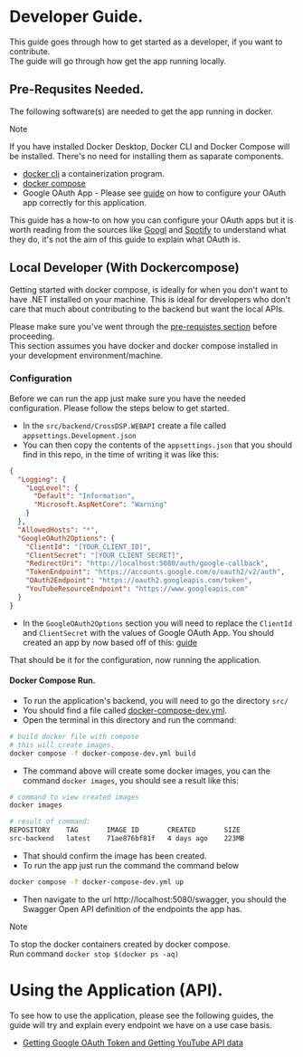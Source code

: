 # Developer Guide.

This guide goes through how to get started as a developer, if you want to contribute.  
The guide will go through how get the app running locally.

## Pre-Requsites Needed.
The following software(s) are needed to get the app running in docker.

> [!NOTE]
> If you have installed Docker Desktop, Docker CLI and Docker Compose will be installed.
> There's no need for installing them as saparate components. 

- [docker cli](https://docs.docker.com/engine/install/) a containerization program.
- [docker compose](https://docs.docker.com/compose/install/standalone/) 
- Google OAuth App - Please see [guide](./oauth-guides/GOOGLE_OAUTH_GUIDE.md) on how to configure your OAuth app correctly for this application.
<!-- - Spotify OAuth App - Please see [guide](https://developer.spotify.com/documentation/web-api/concepts/apps) on how to configure your OAuth app correctly for this application. -->

This guide has a how-to on how you can configure your OAuth apps but it is worth reading from the sources like [Googl](https://developers.google.com/identity/protocols/oauth2) and [Spotify](https://developer.spotify.com/documentation/web-api/concepts/authorization) to understand what they do, it's not the aim of this guide to explain what OAuth is.

## Local Developer (With Dockercompose)
Getting started with docker compose, is ideally for when you don't want to have .NET installed on your machine.
This is ideal for developers who don't care that much about contributing to the backend but want the local APIs.

Please make sure you've went through the [pre-requistes section](#pre-requsites-needed) before proceeding.  
This section assumes you have docker and docker compose installed in your development environment/machine.  


### Configuration
Before we can run the app just make sure you have the needed configuration. Please follow the steps below to get started.   

- In the `src/backend/CrossDSP.WEBAPI` create a file called `appsettings.Development.json`
- You can then copy the contents of the `appsettings.json` that you should find in this repo, in the time of writing it was like this:
```json
{
  "Logging": {
    "LogLevel": {
      "Default": "Information",
      "Microsoft.AspNetCore": "Warning"
    }
  },
  "AllowedHosts": "*",
  "GoogleOAuth2Options": {
    "ClientId": "[YOUR_CLIENT_ID]",
    "ClientSecret": "[YOUR_CLIENT_SECRET]",
    "RedirectUri": "http://localhost:5080/auth/google-callback",
    "TokenEndpoint": "https://accounts.google.com/o/oauth2/v2/auth",
    "OAuth2Endpoint": "https://oauth2.googleapis.com/token",
    "YouTubeResourceEndpoint": "https://www.googleapis.com"
  }
}
```
- In the `GoogleOAuth2Options` section you will need to replace the `ClientId` and `ClientSecret` with the values of Google OAuth App. You should created an app by now based off of this: [guide](./oauth-guides/GOOGLE_OAUTH_GUIDE.md)

That should be it for the configuration, now running the application.

#### Docker Compose Run.

- To run the application's backend, you will need to go the directory `src/` 
- You should find a file called [docker-compose-dev.yml](/src/docker-compose-dev.yml).
- Open the terminal in this directory and run the command:
```bash
# build docker file with compose
# this will create images.
docker compose -f docker-compose-dev.yml build
```
- The command above will create some docker images, you can the command `docker images`, you should see a result like this:
```bash
# command to view created images
docker images

# result of command:
REPOSITORY    TAG       IMAGE ID       CREATED       SIZE
src-backend   latest    71ae876bf81f   4 days ago    223MB
```
- That should confirm the image has been created.
- To run the app just run the command the command below
```bash
docker compose -f docker-compose-dev.yml up
```
- Then navigate to the url http://localhost:5080/swagger, you should the Swagger Open API definition of the endpoints the app has.

>[!NOTE]
> To stop the docker containers created by docker compose.  
> Run command `docker stop $(docker ps -aq)`


# Using the Application (API).

To see how to use the application, please see the following guides, the guide will try and explain every endpoint we have on a use case basis.

- [Getting Google OAuth Token and Getting YouTube API data](./google-use-cases/GET_TOKEN_AND_QUERY_YT_API.md)